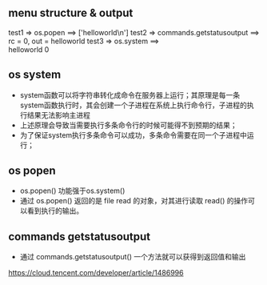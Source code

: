 ## menu structure & output
test1 => os.popen  ==> ['helloworld\n']
test2 => commands.getstatusoutput  ==>  rc = 0, out = helloworld
test3 => os.system ==>  
helloworld
0


## os system
- system函数可以将字符串转化成命令在服务器上运行；其原理是每一条system函数执行时，其会创建一个子进程在系统上执行命令行，子进程的执行结果无法影响主进程
- 上述原理会导致当需要执行多条命令行的时候可能得不到预期的结果；
- 为了保证system执行多条命令可以成功，多条命令需要在同一个子进程中运行；

##  os popen
- os.popen() 功能强于os.system()
- 通过 os.popen() 返回的是 file read 的对象，对其进行读取 read() 的操作可以看到执行的输出。

## commands getstatusoutput
- 通过 commands.getstatusoutput() 一个方法就可以获得到返回值和输出


 https://cloud.tencent.com/developer/article/1486996
